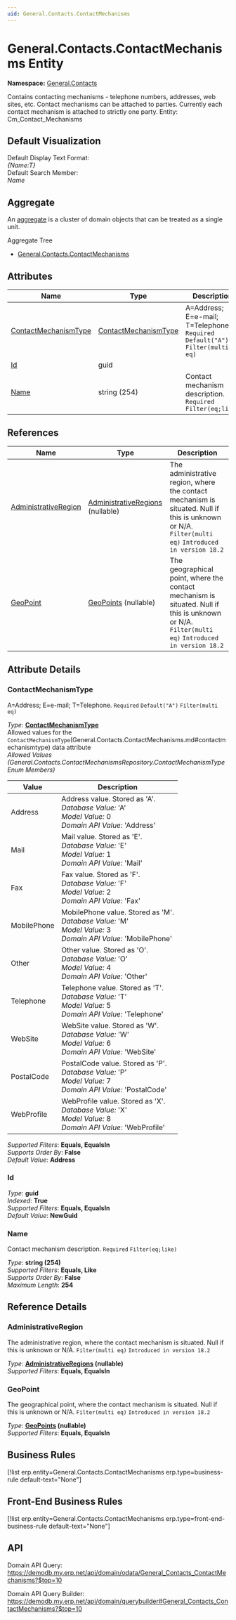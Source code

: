 ```yaml
---
uid: General.Contacts.ContactMechanisms
---
```

# General.Contacts.ContactMechanisms Entity

**Namespace:** [General.Contacts](General.Contacts.md)  

Contains contacting mechanisms - telephone numbers, addresses, web sites, etc. Contact mechanisms can be attached to parties. Currently each contact mechanism is attached to strictly one party. Entity: Cm_Contact_Mechanisms

## Default Visualization
Default Display Text Format:  
_{Name:T}_  
Default Search Member:  
_Name_  

## Aggregate
An [aggregate](https://docs.erp.net/tech/advanced/concepts/aggregates.html) is a cluster of domain objects that can be treated as a single unit.  

Aggregate Tree  
* [General.Contacts.ContactMechanisms](General.Contacts.ContactMechanisms.md)  

## Attributes

| Name | Type | Description |
| ---- | ---- | --- |
| [ContactMechanismType](General.Contacts.ContactMechanisms.md#contactmechanismtype) | [ContactMechanismType](General.Contacts.ContactMechanisms.md#contactmechanismtype) | A=Address; E=e-mail; T=Telephone. `Required` `Default("A")` `Filter(multi eq)` 
| [Id](General.Contacts.ContactMechanisms.md#id) | guid |  
| [Name](General.Contacts.ContactMechanisms.md#name) | string (254) | Contact mechanism description. `Required` `Filter(eq;like)` 

## References

| Name | Type | Description |
| ---- | ---- | --- |
| [AdministrativeRegion](General.Contacts.ContactMechanisms.md#administrativeregion) | [AdministrativeRegions](General.Geography.AdministrativeRegions.md) (nullable) | The administrative region, where the contact mechanism is situated. Null if this is unknown or N/A. `Filter(multi eq)` `Introduced in version 18.2` |
| [GeoPoint](General.Contacts.ContactMechanisms.md#geopoint) | [GeoPoints](General.Geography.GeoPoints.md) (nullable) | The geographical point, where the contact mechanism is situated. Null if this is unknown or N/A. `Filter(multi eq)` `Introduced in version 18.2` |


## Attribute Details

### ContactMechanismType

A=Address; E=e-mail; T=Telephone. `Required` `Default("A")` `Filter(multi eq)`

_Type_: **[ContactMechanismType](General.Contacts.ContactMechanisms.md#contactmechanismtype)**  
Allowed values for the `ContactMechanismType`(General.Contacts.ContactMechanisms.md#contactmechanismtype) data attribute  
_Allowed Values (General.Contacts.ContactMechanismsRepository.ContactMechanismType Enum Members)_  

| Value | Description |
| ---- | --- |
| Address | Address value. Stored as 'A'. <br /> _Database Value:_ 'A' <br /> _Model Value:_ 0 <br /> _Domain API Value:_ 'Address' |
| Mail | Mail value. Stored as 'E'. <br /> _Database Value:_ 'E' <br /> _Model Value:_ 1 <br /> _Domain API Value:_ 'Mail' |
| Fax | Fax value. Stored as 'F'. <br /> _Database Value:_ 'F' <br /> _Model Value:_ 2 <br /> _Domain API Value:_ 'Fax' |
| MobilePhone | MobilePhone value. Stored as 'M'. <br /> _Database Value:_ 'M' <br /> _Model Value:_ 3 <br /> _Domain API Value:_ 'MobilePhone' |
| Other | Other value. Stored as 'O'. <br /> _Database Value:_ 'O' <br /> _Model Value:_ 4 <br /> _Domain API Value:_ 'Other' |
| Telephone | Telephone value. Stored as 'T'. <br /> _Database Value:_ 'T' <br /> _Model Value:_ 5 <br /> _Domain API Value:_ 'Telephone' |
| WebSite | WebSite value. Stored as 'W'. <br /> _Database Value:_ 'W' <br /> _Model Value:_ 6 <br /> _Domain API Value:_ 'WebSite' |
| PostalCode | PostalCode value. Stored as 'P'. <br /> _Database Value:_ 'P' <br /> _Model Value:_ 7 <br /> _Domain API Value:_ 'PostalCode' |
| WebProfile | WebProfile value. Stored as 'X'. <br /> _Database Value:_ 'X' <br /> _Model Value:_ 8 <br /> _Domain API Value:_ 'WebProfile' |

_Supported Filters_: **Equals, EqualsIn**  
_Supports Order By_: **False**  
_Default Value_: **Address**  

### Id

_Type_: **guid**  
_Indexed_: **True**  
_Supported Filters_: **Equals, EqualsIn**  
_Default Value_: **NewGuid**  

### Name

Contact mechanism description. `Required` `Filter(eq;like)`

_Type_: **string (254)**  
_Supported Filters_: **Equals, Like**  
_Supports Order By_: **False**  
_Maximum Length_: **254**  


## Reference Details

### AdministrativeRegion

The administrative region, where the contact mechanism is situated. Null if this is unknown or N/A. `Filter(multi eq)` `Introduced in version 18.2`

_Type_: **[AdministrativeRegions](General.Geography.AdministrativeRegions.md) (nullable)**  
_Supported Filters_: **Equals, EqualsIn**  

### GeoPoint

The geographical point, where the contact mechanism is situated. Null if this is unknown or N/A. `Filter(multi eq)` `Introduced in version 18.2`

_Type_: **[GeoPoints](General.Geography.GeoPoints.md) (nullable)**  
_Supported Filters_: **Equals, EqualsIn**  



## Business Rules

[!list erp.entity=General.Contacts.ContactMechanisms erp.type=business-rule default-text="None"]

## Front-End Business Rules

[!list erp.entity=General.Contacts.ContactMechanisms erp.type=front-end-business-rule default-text="None"]

## API

Domain API Query:
<https://demodb.my.erp.net/api/domain/odata/General_Contacts_ContactMechanisms?$top=10>

Domain API Query Builder:
<https://demodb.my.erp.net/api/domain/querybuilder#General_Contacts_ContactMechanisms?$top=10>

